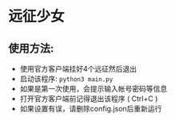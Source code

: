 远征少女
========

使用方法:
---------

  * 使用官方客户端挂好4个远征然后退出
  * 启动该程序: `python3 main.py`
  * 如果是第一次使用，会提示输入帐号密码等信息
  * 打开官方客户端前记得退出该程序 ( Ctrl+C )
  * 如果设置有误，请删除config.json后重新运行
